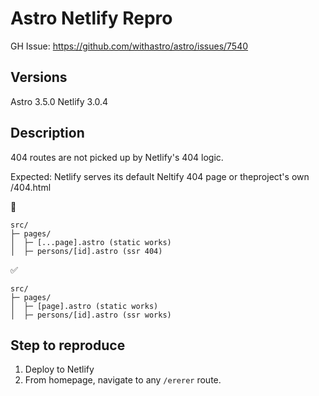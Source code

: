 # Astro Netlify Repro

GH Issue: https://github.com/withastro/astro/issues/7540

## Versions
Astro 3.5.0
Netlify 3.0.4

## Description
404 routes are not picked up by Netlify's 404 logic.

Expected: Netlify serves its default Neltify 404 page or theproject's own /404.html

🚫
```
src/
├─ pages/
│  ├─ [...page].astro (static works)
│  ├─ persons/[id].astro (ssr 404)
```
✅
```
src/
├─ pages/
│  ├─ [page].astro (static works)
│  ├─ persons/[id].astro (ssr works)
```

## Step to reproduce

1. Deploy to Netlify
2. From homepage, navigate to any `/ererer` route.